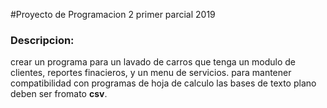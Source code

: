 #Proyecto de Programacion 2 primer parcial 2019


### Descripcion:

crear un programa para un lavado de carros que tenga un modulo de clientes, reportes finacieros, y un menu de servicios. 
para mantener compatibilidad con programas de hoja de calculo las bases de texto plano deben ser fromato **csv**.